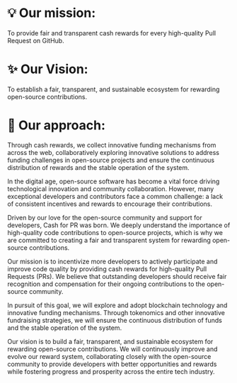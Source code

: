 # 💡 Our mission: 
To provide fair and transparent cash rewards for every high-quality Pull Request on GitHub.

# ✨ Our Vision: 
To establish a fair, transparent, and sustainable ecosystem for rewarding open-source contributions.

# 🚀 Our approach:
Through cash rewards, we collect innovative funding mechanisms from across the web, collaboratively exploring innovative solutions to address funding challenges in open-source projects and ensure the continuous distribution of rewards and the stable operation of the system.


In the digital age, open-source software has become a vital force driving technological innovation and community collaboration. However, many exceptional developers and contributors face a common challenge: a lack of consistent incentives and rewards to encourage their contributions.

Driven by our love for the open-source community and support for developers, Cash for PR was born. We deeply understand the importance of high-quality code contributions to open-source projects, which is why we are committed to creating a fair and transparent system for rewarding open-source contributions.

Our mission is to incentivize more developers to actively participate and improve code quality by providing cash rewards for high-quality Pull Requests (PRs). We believe that outstanding developers should receive fair recognition and compensation for their ongoing contributions to the open-source community.

In pursuit of this goal, we will explore and adopt blockchain technology and innovative funding mechanisms. Through tokenomics and other innovative fundraising strategies, we will ensure the continuous distribution of funds and the stable operation of the system.

Our vision is to build a fair, transparent, and sustainable ecosystem for rewarding open-source contributions. We will continuously improve and evolve our reward system, collaborating closely with the open-source community to provide developers with better opportunities and rewards while fostering progress and prosperity across the entire tech industry.
